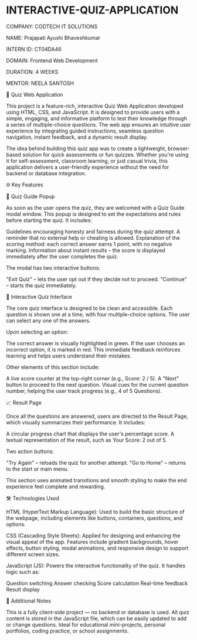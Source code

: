 # INTERACTIVE-QUIZ-APPLICATION

COMPANY: CODTECH IT SOLUTIONS

NAME: Prajapati Ayushi Bhaveshkumar

INTERN ID: CT04DA46

DOMAIN:  Frontend Web Development

DURATION: 4 WEEKS

MENTOR: NEELA SANTOSH



🎯 Quiz Web Application

This project is a feature-rich, interactive Quiz Web Application developed using HTML, CSS, and JavaScript. It is designed to provide users with a simple, engaging, and informative platform to test their knowledge through a series of multiple-choice questions. The web app ensures an intuitive user experience by integrating guided instructions, seamless question navigation, instant feedback, and a dynamic result display.

The idea behind building this quiz app was to create a lightweight, browser-based solution for quick assessments or fun quizzes. Whether you're using it for self-assessment, classroom learning, or just casual trivia, this application delivers a user-friendly experience without the need for backend or database integration.

🌐 Key Features

📘 Quiz Guide Popup

As soon as the user opens the quiz, they are welcomed with a Quiz Guide modal window. This popup is designed to set the expectations and rules before starting the quiz. It includes:

Guidelines encouraging honesty and fairness during the quiz attempt.
A reminder that no external help or cheating is allowed.
Explanation of the scoring method: each correct answer earns 1 point, with no negative marking.
Information about instant results – the score is displayed immediately after the user completes the quiz.

The modal has two interactive buttons:

"Exit Quiz" – lets the user opt out if they decide not to proceed.
"Continue" – starts the quiz immediately.

🧠 Interactive Quiz Interface

The core quiz interface is designed to be clean and accessible. Each question is shown one at a time, with four multiple-choice options. The user can select any one of the answers.

Upon selecting an option:

The correct answer is visually highlighted in green.
If the user chooses an incorrect option, it is marked in red.
This immediate feedback reinforces learning and helps users understand their mistakes.

Other elements of this section include:

A live score counter at the top-right corner (e.g., Score: 2 / 5).
A "Next" button to proceed to the next question.
Visual cues for the current question number, helping the user track progress (e.g., 4 of 5 Questions).

📈 Result Page

Once all the questions are answered, users are directed to the Result Page, which visually summarizes their performance. It includes:

A circular progress chart that displays the user's percentage score.
A textual representation of the result, such as Your Score: 2 out of 5.

Two action buttons:

"Try Again" – reloads the quiz for another attempt.
"Go to Home" – returns to the start or main menu.

This section uses animated transitions and smooth styling to make the end experience feel complete and rewarding.

🛠️ Technologies Used

HTML (HyperText Markup Language): Used to build the basic structure of the webpage, including elements like buttons, containers, questions, and options.

CSS (Cascading Style Sheets): Applied for designing and enhancing the visual appeal of the app. Features include gradient backgrounds, hover effects, button styling, modal animations, and responsive design to support different screen sizes.

JavaScript (JS): Powers the interactive functionality of the quiz. It handles logic such as:

Question switching
Answer checking
Score calculation
Real-time feedback
Result display

📌 Additional Notes

This is a fully client-side project — no backend or database is used.
All quiz content is stored in the JavaScript file, which can be easily updated to add or change questions.
Ideal for educational mini-projects, personal portfolios, coding practice, or school assignments.
